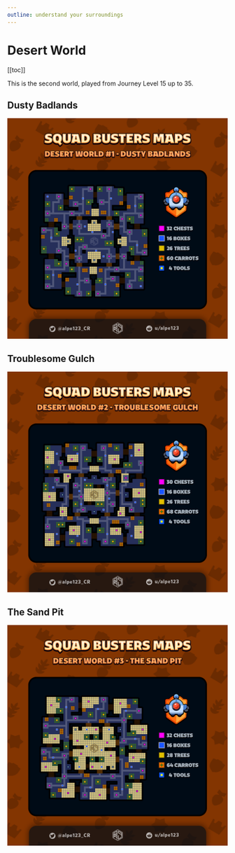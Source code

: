 ```yaml
---
outline: understand your surroundings
---
```



# Desert World

[[toc]]

This is the second world, played from Journey Level 15 up to 35.


## Dusty Badlands

![Desert World Dusty Badlands](/assets/sb_maps_1_d_1.png)

## Troublesome Gulch

![Desert World Troublesome Gulch](/assets/sb_maps_1_d_2.png)

## The Sand Pit

![Desert World Twisting Trails](/assets/sb_maps_1_d_3.png)
